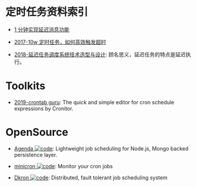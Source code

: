 # 定时任务资料索引

- [1 分钟实现延迟消息功能](http://6me.us/wVHFB)

- [2017-10w 定时任务，如何高效触发超时](http://6me.us/gZ8)

- [2018-延迟任务调度系统技术选型与设计](http://blog.csdn.net/yigezei/article/details/79286225): 顾名思义，延迟任务的特点是延迟执行。

# Toolkits

- [2019-crontab guru](https://crontab.guru/#5_0_*_8_*): The quick and simple editor for cron schedule expressions by Cronitor.

# OpenSource

- [Agenda ![code](https://martrix-usa.oss-accelerate.aliyuncs.com/logo/code.svg)](https://github.com/agenda/agenda): Lightweight job scheduling for Node.js, Mongo backed persistence layer.

- [minicron ![code](https://martrix-usa.oss-accelerate.aliyuncs.com/logo/code.svg)](https://github.com/jamesrwhite/minicron): Monitor your cron jobs

- [Dkron ![code](https://martrix-usa.oss-accelerate.aliyuncs.com/logo/code.svg)](https://github.com/victorcoder/dkron): Distributed, fault tolerant job scheduling system
